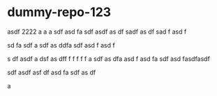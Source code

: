 # dummy-repo-123 
asdf
2222
a
a
a
sdf
asd
fa
sdf
asdf
as
df
sadf
as
df
sad
f
asd
f

sd
fa
sdf
a
sdf
as
ddfa
sdf
asd
f
asd
f

s
df
asdf
a
dsf
as
dff
f
f
f
f
f
a
sdf
as
dfa
asd
f
asd
fa
sdf
asd
fasdfasdf

sdf
asdf
asf
df
asd
fa
sdf
as
df

a
